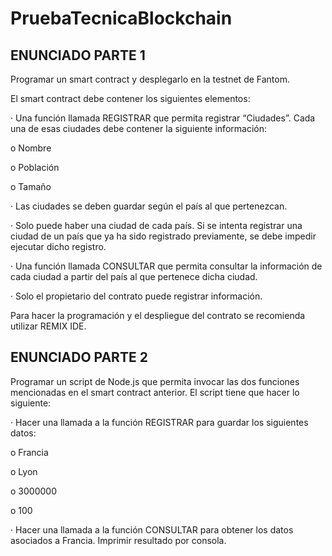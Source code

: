 # PruebaTecnicaBlockchain
 
## ENUNCIADO PARTE 1

Programar un smart contract y desplegarlo en la testnet de Fantom.

El smart contract debe contener los siguientes elementos:

· Una función llamada REGISTRAR que permita registrar “Ciudades”. Cada una de esas ciudades debe contener la siguiente información:

o Nombre

o Población

o Tamaño

· Las ciudades se deben guardar según el país al que pertenezcan.

· Solo puede haber una ciudad de cada país. Si se intenta registrar una ciudad de un país que ya ha sido registrado previamente, se debe impedir ejecutar dicho registro.

· Una función llamada CONSULTAR que permita consultar la información de cada ciudad a partir del país al que pertenece dicha ciudad.

· Solo el propietario del contrato puede registrar información.

Para hacer la programación y el despliegue del contrato se recomienda utilizar REMIX IDE.

## ENUNCIADO PARTE 2

Programar un script de Node.js que permita invocar las dos funciones mencionadas en el smart contract anterior. El script tiene que hacer lo siguiente:

· Hacer una llamada a la función REGISTRAR para guardar los siguientes datos:

o Francia

o Lyon

o 3000000

o 100

· Hacer una llamada a la función CONSULTAR para obtener los datos asociados a Francia. Imprimir resultado por consola.
